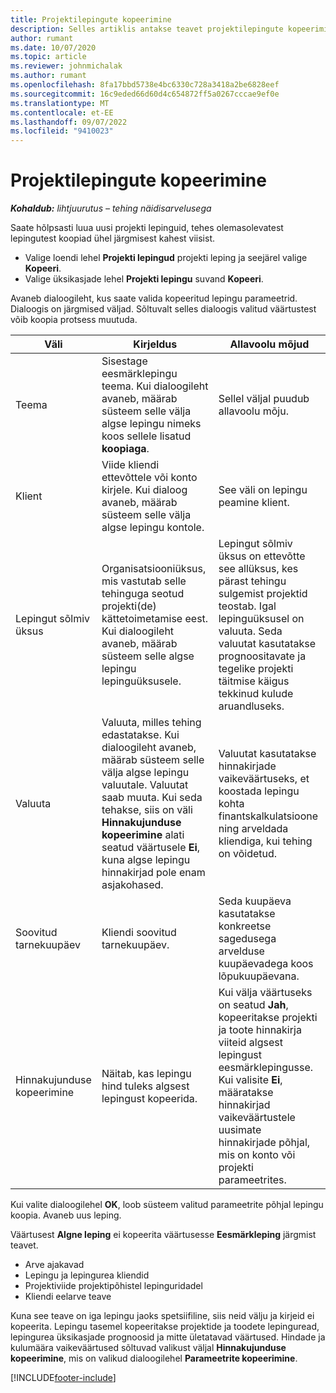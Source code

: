 ```yaml
---
title: Projektilepingute kopeerimine
description: Selles artiklis antakse teavet projektilepingute kopeerimise kohta rakenduses Project Operations.
author: rumant
ms.date: 10/07/2020
ms.topic: article
ms.reviewer: johnmichalak
ms.author: rumant
ms.openlocfilehash: 8fa17bbd5738e4bc6330c728a3418a2be6828eef
ms.sourcegitcommit: 16c9eded66d60d4c654872ff5a0267cccae9ef0e
ms.translationtype: MT
ms.contentlocale: et-EE
ms.lasthandoff: 09/07/2022
ms.locfileid: "9410023"
---
```

# <a name="copy-project-contracts"></a>Projektilepingute kopeerimine

_**Kohaldub:** lihtjuurutus – tehing näidisarvelusega_

Saate hõlpsasti luua uusi projekti lepinguid, tehes olemasolevatest lepingutest koopiad ühel järgmisest kahest viisist. 

  - Valige loendi lehel **Projekti lepingud** projekti leping ja seejärel valige **Kopeeri**.
  - Valige üksikasjade lehel **Projekti lepingu** suvand **Kopeeri**.

Avaneb dialoogileht, kus saate valida kopeeritud lepingu parameetrid. Dialoogis on järgmised väljad. Sõltuvalt selles dialoogis valitud väärtustest võib koopia protsess muutuda.

| **Väli** | **Kirjeldus** | **Allavoolu mõjud** |
| --- | --- | --- |
| Teema | Sisestage eesmärklepingu teema. Kui dialoogileht avaneb, määrab süsteem selle välja algse lepingu nimeks koos sellele lisatud **koopiaga**. | Sellel väljal puudub allavoolu mõju. |
| Klient | Viide kliendi ettevõttele või konto kirjele. Kui dialoog avaneb, määrab süsteem selle välja algse lepingu kontole. | See väli on lepingu peamine klient. |
| Lepingut sõlmiv üksus | Organisatsiooniüksus, mis vastutab selle tehinguga seotud projekti(de) kättetoimetamise eest. Kui dialoogileht avaneb, määrab süsteem selle algse lepingu lepinguüksusele. | Lepingut sõlmiv üksus on ettevõtte see allüksus, kes pärast tehingu sulgemist projektid teostab. Igal lepinguüksusel on valuuta. Seda valuutat kasutatakse prognoositavate ja tegelike projekti täitmise käigus tekkinud kulude aruandluseks. |
| Valuuta | Valuuta, milles tehing edastatakse. Kui dialoogileht avaneb, määrab süsteem selle välja algse lepingu valuutale. Valuutat saab muuta. Kui seda tehakse, siis on väli **Hinnakujunduse kopeerimine** alati seatud väärtusele **Ei**, kuna algse lepingu hinnakirjad pole enam asjakohased. | Valuutat kasutatakse hinnakirjade vaikeväärtuseks, et koostada lepingu kohta finantskalkulatsioone ning arveldada kliendiga, kui tehing on võidetud. |
| Soovitud tarnekuupäev | Kliendi soovitud tarnekuupäev. | Seda kuupäeva kasutatakse konkreetse sagedusega arvelduse kuupäevadega koos lõpukuupäevana. |
| Hinnakujunduse kopeerimine | Näitab, kas lepingu hind tuleks algsest lepingust kopeerida. | Kui välja väärtuseks on seatud **Jah**, kopeeritakse projekti ja toote hinnakirja viiteid algsest lepingust eesmärklepingusse. Kui valisite **Ei**, määratakse hinnakirjad vaikeväärtustele uusimate hinnakirjade põhjal, mis on konto või projekti parameetrites. |

Kui valite dialoogilehel **OK**, loob süsteem valitud parameetrite põhjal lepingu koopia. Avaneb uus leping.

Väärtusest **Algne leping** ei kopeerita väärtusesse **Eesmärkleping** järgmist teavet.

  - Arve ajakavad
  - Lepingu ja lepingurea kliendid
  - Projektiviide projektipõhistel lepinguridadel
  - Kliendi eelarve teave

Kuna see teave on iga lepingu jaoks spetsiifiline, siis neid välju ja kirjeid ei kopeerita. Lepingu tasemel kopeeritakse projektide ja toodete lepinguread, lepingurea üksikasjade prognoosid ja mitte ületatavad väärtused. Hindade ja kulumäära vaikeväärtused sõltuvad valikust väljal **Hinnakujunduse kopeerimine**, mis on valikud dialoogilehel **Parameetrite kopeerimine**.


[!INCLUDE[footer-include](../../includes/footer-banner.md)]
